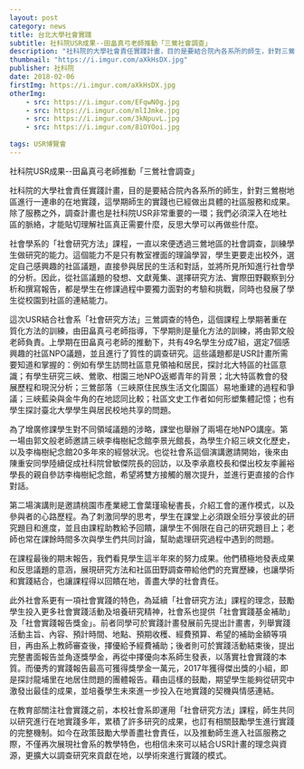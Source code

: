 ```yaml
---
layout: post
category: news
title: 台北大學社會實踐
subtitle: 社科院USR成果--田畠真弓老師推動「三鶯社會調查」
description: "社科院的大學社會責任實踐計畫，目的是要結合院內各系所的師生，針對三鶯樹地區進行一連串的在地實踐，這學期師生的實踐也已經做出具體的社區服務和成果..."
thumbnail: "https://i.imgur.com/aXkHsDX.jpg"
publisher: 社科院
date: 2018-02-06
firstImg: https://i.imgur.com/aXkHsDX.jpg
otherImg:
    - src: https://i.imgur.com/EFqwN0g.jpg
    - src: https://i.imgur.com/mlIJmke.jpg
    - src: https://i.imgur.com/3kNpuvL.jpg
    - src: https://i.imgur.com/8iOYOoi.jpg
    
tags: USR博覽會
---
```


社科院USR成果--田畠真弓老師推動「三鶯社會調查」

社科院的大學社會責任實踐計畫，目的是要結合院內各系所的師生，針對三鶯樹地區進行一連串的在地實踐，這學期師生的實踐也已經做出具體的社區服務和成果。除了服務之外，調查計畫也是社科院USR非常重要的一環；我們必須深入在地社區的脈絡，才能貼切理解社區真正需要什麼，反思大學可以再做些什麼。

社會學系的「社會研究方法」課程，一直以來便透過三鶯地區的社會調查，訓練學生做研究的能力。這個能力不是只有教室裡面的理論學習，學生更要走出校外，選定自己感興趣的社區議題，直接參與居民的生活和對話，並將所見所知進行社會學的分析。因此，從社區議題的發想、文獻蒐集、選擇研究方法、實際田野觀察到分析和撰寫報告，都是學生在修課過程中要獨力面對的考驗和挑戰，同時也發展了學生從校園到社區的連結能力。

這次USR結合社會系「社會研究方法」三鶯調查的特色，這個課程上學期著重在質化方法的訓練，由田畠真弓老師指導，下學期則是量化方法的訓練，將由郭文般老師負責。上學期在田畠真弓老師的推動下，共有49名學生分成7組，選定7個感興趣的社區NPO議題，並且進行了質性的調查研究。這些議題都是USR計畫所需要知道和掌握的：例如有學生訪問社區意見領袖和居民，探討北大特區的社區意識；有學生研究三峽、鶯歌、柑園三地NPO返鄉青年的背景；北大特區教會的發展歷程和現況分析；三鶯部落（三峽原住民族生活文化園區）易地重建的過程和爭議；三峽藍染與金牛角的在地認同比較；社區文史工作者如何形塑集體記憶；也有學生探討臺北大學學生與居民校地共享的問題。

為了增廣修課學生對不同領域議題的涉略，課堂也舉辦了兩場在地NPO講座。第一場由郭文般老師邀請三峽李梅樹紀念館李景光館長，為學生介紹三峽文化歷史，以及李梅樹紀念館20多年來的經營狀況。也從社會系這個演講邀請開始，後來由陳重安同學陸續促成社科院曾敏傑院長的回訪，以及李承嘉校長和傑出校友李麗裕學長的親自參訪李梅樹紀念館，希望將雙方接觸的層次提升，並進行更直接的合作對話。

第二場演講則是邀請桃園市產業總工會葉瑾瑜秘書長，介紹工會的運作模式，以及參與者的心路歷程。為了刺激同學的思考，學生在課堂上必須跟全班分享彼此的研究題目和進度，並且由課程助教給予回饋，讓學生不侷限在自己的研究題目上；老師也常在課餘時間多次與學生們共同討論，幫助處理研究過程中遇到的問題。

在課程最後的期末報告，我們看見學生這半年來的努力成果。他們積極地發表成果和反思議題的意涵，展現研究方法和社區田野調查帶給他們的充實歷練，也讓學術和實踐結合，也讓課程得以回饋在地，善盡大學的社會責任。

此外社會系更有一項社會實踐的特色，為延續「社會研究方法」課程的理念，鼓勵學生投入更多社會實踐活動及培養研究精神，社會系也提供「社會實踐基金補助」及「社會實踐報告獎金」。前者同學可於實踐計畫發展前先提出計畫書，列舉實踐活動主旨、內容、預計時間、地點、預期收穫、經費預算、希望的補助金額等項目，再由系上教師審查後，擇優給予經費補助；後者則可於實踐活動結束後，提出完整書面報告並角逐獎學金，再從中擇優向本系師生發表，以落實社會實踐的本質。而優秀的實踐報告最高可獲得獎學金一萬元，2017年獲得傑出獎的小組，即是探討龍埔里在地居住問題的團體報告。藉由這樣的鼓勵，期望學生能夠從研究中激發出最佳的成果，並培養學生未來進一步投入在地實踐的契機與情感連結。

在教育部關注社會實踐之前，本校社會系即運用「社會研究方法」課程，師生共同以研究進行在地實踐多年，累積了許多研究的成果，也訂有相關鼓勵學生進行實踐的完整機制。如今在政策鼓勵大學善盡社會責任，以及推動師生進入社區服務之際，不僅再次展現社會系的教學特色，也相信未來可以結合USR計畫的理念與資源，更擴大以調查研究來貢獻在地，以學術來進行實踐的模式。